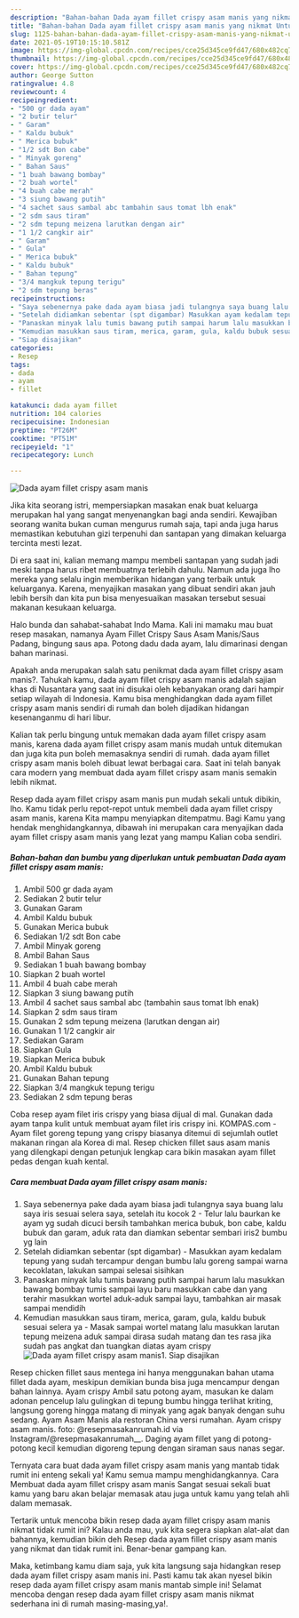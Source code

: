 ```yaml
---
description: "Bahan-bahan Dada ayam fillet crispy asam manis yang nikmat Untuk Jualan"
title: "Bahan-bahan Dada ayam fillet crispy asam manis yang nikmat Untuk Jualan"
slug: 1125-bahan-bahan-dada-ayam-fillet-crispy-asam-manis-yang-nikmat-untuk-jualan
date: 2021-05-19T10:15:10.581Z
image: https://img-global.cpcdn.com/recipes/cce25d345ce9fd47/680x482cq70/dada-ayam-fillet-crispy-asam-manis-foto-resep-utama.jpg
thumbnail: https://img-global.cpcdn.com/recipes/cce25d345ce9fd47/680x482cq70/dada-ayam-fillet-crispy-asam-manis-foto-resep-utama.jpg
cover: https://img-global.cpcdn.com/recipes/cce25d345ce9fd47/680x482cq70/dada-ayam-fillet-crispy-asam-manis-foto-resep-utama.jpg
author: George Sutton
ratingvalue: 4.8
reviewcount: 4
recipeingredient:
- "500 gr dada ayam"
- "2 butir telur"
- " Garam"
- " Kaldu bubuk"
- " Merica bubuk"
- "1/2 sdt Bon cabe"
- " Minyak goreng"
- " Bahan Saus"
- "1 buah bawang bombay"
- "2 buah wortel"
- "4 buah cabe merah"
- "3 siung bawang putih"
- "4 sachet saus sambal abc tambahin saus tomat lbh enak"
- "2 sdm saus tiram"
- "2 sdm tepung meizena larutkan dengan air"
- "1 1/2 cangkir air"
- " Garam"
- " Gula"
- " Merica bubuk"
- " Kaldu bubuk"
- " Bahan tepung"
- "3/4 mangkuk tepung terigu"
- "2 sdm tepung beras"
recipeinstructions:
- "Saya sebenernya pake dada ayam biasa jadi tulangnya saya buang lalu saya iris sesuai selera saya, setelah itu kocok 2 Telur lalu baurkan ke ayam yg sudah dicuci bersih tambahkan merica bubuk, bon cabe, kaldu bubuk dan garam, aduk rata dan diamkan sebentar sembari iris2 bumbu yg lain"
- "Setelah didiamkan sebentar (spt digambar) Masukkan ayam kedalam tepung yang sudah tercampur dengan bumbu lalu goreng sampai warna kecoklatan, lakukan sampai selesai sisihkan"
- "Panaskan minyak lalu tumis bawang putih sampai harum lalu masukkan bawang bombay tumis sampai layu baru masukkan cabe dan yang terahir masukkan wortel aduk-aduk sampai layu, tambahkan air masak sampai mendidih"
- "Kemudian masukkan saus tiram, merica, garam, gula, kaldu bubuk sesuai selera ya Masak sampai wortel matang lalu masukkan larutan tepung meizena aduk sampai dirasa sudah matang dan tes rasa jika sudah pas angkat dan tuangkan diatas ayam crispy"
- "Siap disajikan"
categories:
- Resep
tags:
- dada
- ayam
- fillet

katakunci: dada ayam fillet 
nutrition: 104 calories
recipecuisine: Indonesian
preptime: "PT26M"
cooktime: "PT51M"
recipeyield: "1"
recipecategory: Lunch

---
```



![Dada ayam fillet crispy asam manis](https://img-global.cpcdn.com/recipes/cce25d345ce9fd47/680x482cq70/dada-ayam-fillet-crispy-asam-manis-foto-resep-utama.jpg)

Jika kita seorang istri, mempersiapkan masakan enak buat keluarga merupakan hal yang sangat menyenangkan bagi anda sendiri. Kewajiban seorang  wanita bukan cuman mengurus rumah saja, tapi anda juga harus memastikan kebutuhan gizi terpenuhi dan santapan yang dimakan keluarga tercinta mesti lezat.

Di era  saat ini, kalian memang mampu membeli santapan yang sudah jadi meski tanpa harus ribet membuatnya terlebih dahulu. Namun ada juga lho mereka yang selalu ingin memberikan hidangan yang terbaik untuk keluarganya. Karena, menyajikan masakan yang dibuat sendiri akan jauh lebih bersih dan kita pun bisa menyesuaikan masakan tersebut sesuai makanan kesukaan keluarga. 

Halo bunda dan sahabat-sahabat Indo Mama. Kali ini mamaku mau buat resep masakan, namanya Ayam Fillet Crispy Saus Asam Manis/Saus Padang, bingung saus apa. Potong dadu dada ayam, lalu dimarinasi dengan bahan marinasi.

Apakah anda merupakan salah satu penikmat dada ayam fillet crispy asam manis?. Tahukah kamu, dada ayam fillet crispy asam manis adalah sajian khas di Nusantara yang saat ini disukai oleh kebanyakan orang dari hampir setiap wilayah di Indonesia. Kamu bisa menghidangkan dada ayam fillet crispy asam manis sendiri di rumah dan boleh dijadikan hidangan kesenanganmu di hari libur.

Kalian tak perlu bingung untuk memakan dada ayam fillet crispy asam manis, karena dada ayam fillet crispy asam manis mudah untuk ditemukan dan juga kita pun boleh memasaknya sendiri di rumah. dada ayam fillet crispy asam manis boleh dibuat lewat berbagai cara. Saat ini telah banyak cara modern yang membuat dada ayam fillet crispy asam manis semakin lebih nikmat.

Resep dada ayam fillet crispy asam manis pun mudah sekali untuk dibikin, lho. Kamu tidak perlu repot-repot untuk membeli dada ayam fillet crispy asam manis, karena Kita mampu menyiapkan ditempatmu. Bagi Kamu yang hendak menghidangkannya, dibawah ini merupakan cara menyajikan dada ayam fillet crispy asam manis yang lezat yang mampu Kalian coba sendiri.

<!--inarticleads1-->

##### Bahan-bahan dan bumbu yang diperlukan untuk pembuatan Dada ayam fillet crispy asam manis:

1. Ambil 500 gr dada ayam
1. Sediakan 2 butir telur
1. Gunakan  Garam
1. Ambil  Kaldu bubuk
1. Gunakan  Merica bubuk
1. Sediakan 1/2 sdt Bon cabe
1. Ambil  Minyak goreng
1. Ambil  Bahan Saus
1. Sediakan 1 buah bawang bombay
1. Siapkan 2 buah wortel
1. Ambil 4 buah cabe merah
1. Siapkan 3 siung bawang putih
1. Ambil 4 sachet saus sambal abc (tambahin saus tomat lbh enak)
1. Siapkan 2 sdm saus tiram
1. Gunakan 2 sdm tepung meizena (larutkan dengan air)
1. Gunakan 1 1/2 cangkir air
1. Sediakan  Garam
1. Siapkan  Gula
1. Siapkan  Merica bubuk
1. Ambil  Kaldu bubuk
1. Gunakan  Bahan tepung
1. Siapkan 3/4 mangkuk tepung terigu
1. Sediakan 2 sdm tepung beras


Coba resep ayam filet iris crispy yang biasa dijual di mal. Gunakan dada ayam tanpa kulit untuk membuat ayam filet iris crispy ini. KOMPAS.com - Ayam filet goreng tepung yang crispy biasanya ditemui di sejumlah outlet makanan ringan ala Korea di mal. Resep chicken fillet saus asam manis yang dilengkapi dengan petunjuk lengkap cara bikin masakan ayam fillet pedas dengan kuah kental. 

<!--inarticleads2-->

##### Cara membuat Dada ayam fillet crispy asam manis:

1. Saya sebenernya pake dada ayam biasa jadi tulangnya saya buang lalu saya iris sesuai selera saya, setelah itu kocok 2 - Telur lalu baurkan ke ayam yg sudah dicuci bersih tambahkan merica bubuk, bon cabe, kaldu bubuk dan garam, aduk rata dan diamkan sebentar sembari iris2 bumbu yg lain
1. Setelah didiamkan sebentar (spt digambar) - Masukkan ayam kedalam tepung yang sudah tercampur dengan bumbu lalu goreng sampai warna kecoklatan, lakukan sampai selesai sisihkan
1. Panaskan minyak lalu tumis bawang putih sampai harum lalu masukkan bawang bombay tumis sampai layu baru masukkan cabe dan yang terahir masukkan wortel aduk-aduk sampai layu, tambahkan air masak sampai mendidih
1. Kemudian masukkan saus tiram, merica, garam, gula, kaldu bubuk sesuai selera ya - Masak sampai wortel matang lalu masukkan larutan tepung meizena aduk sampai dirasa sudah matang dan tes rasa jika sudah pas angkat dan tuangkan diatas ayam crispy
<img src="//assets-global.cpcdn.com/assets/icons/button_play-2c75c40dde080a61004c1f40b05d8f140eaff45d7e9e6481dc71c63d2e7c4909.png" alt="Dada ayam fillet crispy asam manis">1. Siap disajikan


Resep chicken fillet saus mentega ini hanya menggunakan bahan utama fillet dada ayam, meskipun demikian bunda bisa juga mencampur dengan bahan lainnya. Ayam crispy Ambil satu potong ayam, masukan ke dalam adonan pencelup lalu gulingkan di tepung bumbu hingga terlihat kriting, langsung goreng hingga matang di minyak yang agak banyak dengan suhu sedang. Ayam Asam Manis ala restoran China versi rumahan. Ayam crispy asam manis. foto: @resepmasakanrumah.id via Instagram/@resepmasakanrumah__. Daging ayam fillet yang di potong-potong kecil kemudian digoreng tepung dengan siraman saus nanas segar. 

Ternyata cara buat dada ayam fillet crispy asam manis yang mantab tidak rumit ini enteng sekali ya! Kamu semua mampu menghidangkannya. Cara Membuat dada ayam fillet crispy asam manis Sangat sesuai sekali buat kamu yang baru akan belajar memasak atau juga untuk kamu yang telah ahli dalam memasak.

Tertarik untuk mencoba bikin resep dada ayam fillet crispy asam manis nikmat tidak rumit ini? Kalau anda mau, yuk kita segera siapkan alat-alat dan bahannya, kemudian bikin deh Resep dada ayam fillet crispy asam manis yang nikmat dan tidak rumit ini. Benar-benar gampang kan. 

Maka, ketimbang kamu diam saja, yuk kita langsung saja hidangkan resep dada ayam fillet crispy asam manis ini. Pasti kamu tak akan nyesel bikin resep dada ayam fillet crispy asam manis mantab simple ini! Selamat mencoba dengan resep dada ayam fillet crispy asam manis nikmat sederhana ini di rumah masing-masing,ya!.

